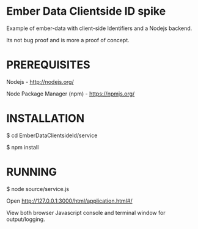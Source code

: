 Ember Data Clientside ID spike
==============
Example of ember-data with client-side Identifiers and a Nodejs backend.

Its not bug proof and is more a proof of concept.

PREREQUISITES
==============
Nodejs - http://nodejs.org/

Node Package Manager (npm) - https://npmjs.org/

INSTALLATION
==============

$ cd EmberDataClientsideId/service

$ npm install

RUNNING
==============
$ node source/service.js

Open http://127.0.0.1:3000/html/application.html#/

View both browser Javascript console and terminal window for output/logging.
